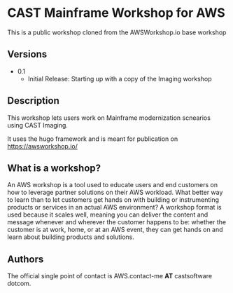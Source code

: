# CAST Mainframe Workshop for AWS

This is a public workshop cloned from the AWSWorkshop.io base workshop 

## Versions
 * 0.1
    * Initial Release:
    Starting up with a copy of the Imaging workshop


## Description

 This workshop lets users work on Mainframe modernization scnearios using CAST Imaging.

 It uses the hugo framework and is meant for publication on https://awsworkshop.io/

 ## What is a workshop?

 An AWS workshop is a tool used to educate users and end customers on how to leverage partner solutions on their AWS workload. What better way to learn than to let customers get hands on with building or instrumenting products or services in an actual AWS environment? A workshop format is used because it scales well, meaning you can deliver the content and message whenever and wherever the customer happens to be: whether the customer is at work, home, or at an AWS event, they can get hands on and learn about building products and solutions.


## Authors

The official single point of contact is AWS.contact-me **AT** castsoftware dotcom.